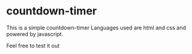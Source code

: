 # countdown-timer
This is a simple countdown-timer 
Languages used are html and css and powered by javascript.

Feel free to test it out
